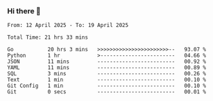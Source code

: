 ### Hi there 👋

<!--
**zhumeme/zhumeme** is a ✨ _special_ ✨ repository because its `README.md` (this file) appears on your GitHub profile.

Here are some ideas to get you started:

- 🔭 I’m currently working on ...
- 🌱 I’m currently learning ...
- 👯 I’m looking to collaborate on ...
- 🤔 I’m looking for help with ...
- 💬 Ask me about ...
- 📫 How to reach me: ...
- 😄 Pronouns: ...
- ⚡ Fun fact: ...
-->

<!--START_SECTION:waka-->

```all_time
From: 12 April 2025 - To: 19 April 2025

Total Time: 21 hrs 33 mins

Go           20 hrs 3 mins   >>>>>>>>>>>>>>>>>>>>>>>--   93.07 %
Python       1 hr            >------------------------   04.66 %
JSON         11 mins         -------------------------   00.92 %
YAML         11 mins         -------------------------   00.89 %
SQL          3 mins          -------------------------   00.26 %
Text         1 min           -------------------------   00.10 %
Git Config   1 min           -------------------------   00.10 %
Git          0 secs          -------------------------   00.01 %
```

<!--END_SECTION:waka-->
